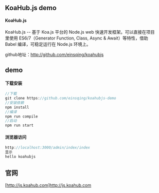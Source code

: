 ## KoaHub.js demo

#### KoaHub.js

KoaHub.js -- 基于 Koa.js 平台的 Node.js web 快速开发框架。可以直接在项目里使用 ES6/7（Generator Function, Class, Async & Await）等特性，借助 Babel 编译，可稳定运行在 Node.js 环境上。

github地址：http://github.com/einsqing/koahubjs



## demo

#### 下载安装

```javascript
//下载
git clone https://github.com/einsqing/koahubjs-demo
//安装依赖
npm install
//编译
npm run compile
//启动
npm run start
```

#### 浏览器访问

```javascript
http://localhost:3000/admin/index/index
显示
hello koahubjs
```



## 官网
[http://js.koahub.com]http://js.koahub.com